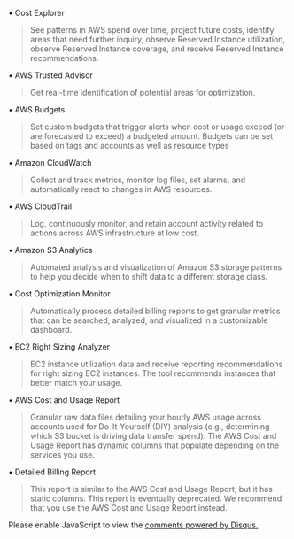 • Cost Explorer

> See patterns in AWS spend over time, project future costs, identify areas that need﻿ further inquiry,
> observe Reserved Instance utilization, observe Reserved Instance coverage, and receive﻿ Reserved Instance recommendations.

• AWS Trusted Advisor

> Get real-time identification of potential areas for optimization.

• AWS Budgets

> Set custom budgets that trigger alerts when cost or usage exceed (or are forecasted to﻿ exceed) a budgeted amount. Budgets can be set based on tags and accounts as well as resource types

• Amazon CloudWatch

> Collect and track metrics, monitor log files, set alarms, and automatically react﻿ to changes in AWS resources.

• AWS CloudTrail

> Log, continuously monitor, and retain account activity related to actions across AWS﻿ infrastructure at low cost.

• Amazon S3 Analytics

> Automated analysis and visualization of Amazon S3 storage patterns to help﻿ you decide when to shift data to a different storage class.

• Cost Optimization Monitor

> Automatically process detailed billing reports to get granular metrics that﻿ can be searched, analyzed, and visualized in a customizable dashboard.

• EC2 Right Sizing Analyzer

> EC2 instance utilization data and receive reporting recommendations for﻿ right sizing EC2 instances. The tool recommends instances that better match your usage.

• AWS Cost and Usage Report

> Granular raw data files detailing your hourly AWS usage across accounts﻿ used for Do-It-Yourself (DIY) analysis (e.g., determining which S3 bucket is driving data transfer spend).﻿ The AWS Cost and Usage Report has dynamic columns that populate depending on the services you﻿ use.

• Detailed Billing Report

> This report is similar to the AWS Cost and Usage Report, but it has static﻿ columns. This report is eventually deprecated. We recommend that you use the AWS Cost and Usage﻿ Report instead.

<div id="disqus_thread"></div>
<script>
var disqus_config = function () {
    this.page.url = 'http://oshanz.github.io/til/2018/07/18/aws-cost-optimization.html';
    this.page.identifier = '2018-07-18-aws-cost-optimization';
};

(function() {
var d = document, s = d.createElement('script');
s.src = 'https://oshanz.disqus.com/embed.js';
s.setAttribute('data-timestamp', +new Date());
(d.head || d.body).appendChild(s);
})();

</script>
<noscript>Please enable JavaScript to view the <a href="https://disqus.com/?ref_noscript">comments powered by Disqus.</a></noscript>

<script id="dsq-count-scr" src="//oshanz.disqus.com/count.js" async></script>
